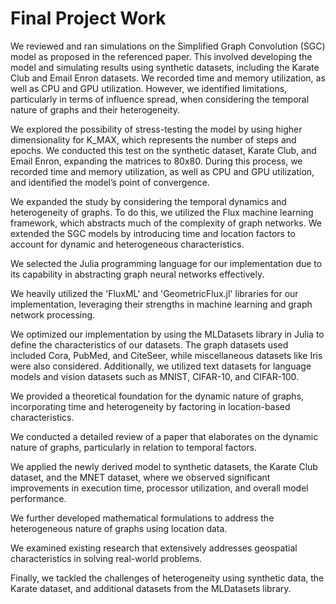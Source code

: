 # Final Project Work
We reviewed and ran simulations on the Simplified Graph Convolution (SGC) model as proposed in the referenced paper. This involved developing the model and simulating results using synthetic datasets, including the Karate Club and Email Enron datasets. We recorded time and memory utilization, as well as CPU and GPU utilization. However, we identified limitations, particularly in terms of influence spread, when considering the temporal nature of graphs and their heterogeneity.

We explored the possibility of stress-testing the model by using higher dimensionality for K_MAX, which represents the number of steps and epochs. We conducted this test on the synthetic dataset, Karate Club, and Email Enron, expanding the matrices to 80x80. During this process, we recorded time and memory utilization, as well as CPU and GPU utilization, and identified the model’s point of convergence.

We expanded the study by considering the temporal dynamics and heterogeneity of graphs. To do this, we utilized the Flux machine learning framework, which abstracts much of the complexity of graph networks. We extended the SGC models by introducing time and location factors to account for dynamic and heterogeneous characteristics.

We selected the Julia programming language for our implementation due to its capability in abstracting graph neural networks effectively.

We heavily utilized the 'FluxML' and 'GeometricFlux.jl' libraries for our implementation, leveraging their strengths in machine learning and graph network processing.

We optimized our implementation by using the MLDatasets library in Julia to define the characteristics of our datasets. The graph datasets used included Cora, PubMed, and CiteSeer, while miscellaneous datasets like Iris were also considered. Additionally, we utilized text datasets for language models and vision datasets such as MNIST, CIFAR-10, and CIFAR-100.

We provided a theoretical foundation for the dynamic nature of graphs, incorporating time and heterogeneity by factoring in location-based characteristics.

We conducted a detailed review of a paper that elaborates on the dynamic nature of graphs, particularly in relation to temporal factors.

We applied the newly derived model to synthetic datasets, the Karate Club dataset, and the MNET dataset, where we observed significant improvements in execution time, processor utilization, and overall model performance.

We further developed mathematical formulations to address the heterogeneous nature of graphs using location data.

We examined existing research that extensively addresses geospatial characteristics in solving real-world problems.

Finally, we tackled the challenges of heterogeneity using synthetic data, the Karate dataset, and additional datasets from the MLDatasets library.
